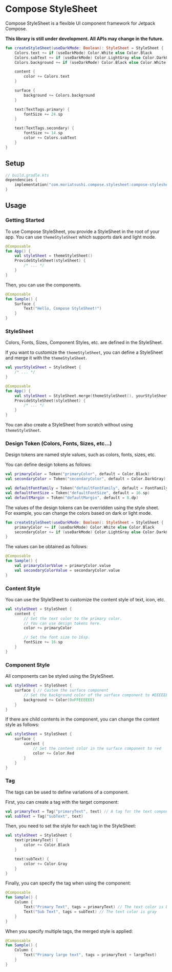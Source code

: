 # Compose StyleSheet

Compose StyleSheet is a flexible UI component framework for Jetpack Compose.

**This library is still under development. All APIs may change in the future.**

```kotlin
fun createStyleSheet(useDarkMode: Boolean): StyleSheet = StyleSheet {
    Colors.text += if (useDarkMode) Color.White else Color.Black
    Colors.subText += if (useDarkMode) Color.LightGray else Color.DarkGray
    Colors.background += if (useDarkMode) Color.Black else Color.White

    content {
        color += Colors.text
    }

    surface {
        background += Colors.background
    }

    text(TextTags.primary) {
        fontSize += 24.sp
    }

    text(TextTags.secondary) {
        fontSize += 14.sp
        color += Colors.subText
    }
}
```

## Setup

```kotlin
// build.gradle.kts
dependencies {
    implementation("com.moriatsushi.compose.stylesheet:compose-stylesheet:0.0.3")
}
```

## Usage

### Getting Started

To use Compose StyleSheet, you provide a StyleSheet in the root of your app.
You can use `themeStyleSheet` which supports dark and light mode.

```kotlin
@Composable
fun App() {
    val styleSheet = themeStyleSheet()
    ProvideStyleSheet(styleSheet) {
        /* ... */
    }
}
```

Then, you can use the components.

```kotlin
@Composable
fun Sample() {
    Surface {
        Text("Hello, Compose StyleSheet!")
    }
}
```

### StyleSheet

Colors, Fonts, Sizes, Component Styles, etc. are defined in the StyleSheet.

If you want to customize the `themeStyleSheet`, you can define a StyleSheet and merge it with the
`themeStyleSheet`.

```kotlin
val yourStyleSheet = StyleSheet {
    /* ... */
}

@Composable
fun App() {
    val styleSheet = StyleSheet.merge(themeStyleSheet(), yourStyleSheet)
    ProvideStyleSheet(styleSheet) {
        /* ... */
    }
}
```

You can also create a StyleSheet from scratch without using `themeStyleSheet`.

### Design Token (Colors, Fonts, Sizes, etc...)

Design tokens are named style values, such as colors, fonts, sizes, etc.

You can define design tokens as follows:

```kotlin
val primaryColor = Token("primaryColor", default = Color.Black)
val secondaryColor = Token("secondaryColor", default = Color.DarkGray)

val defaultFontFamily = Token("defaultFontFamily", default = FontFamily.SansSerif)
val defaultFontSize = Token("defaultFontSize", default = 16.sp)
val defaultMargin = Token("defaultMargin", default = 8.dp)
```

The values of the design tokens can be overridden using the style sheet.
For example, you can change the colors based on dark or light mode.

```kotlin
fun createStyleSheet(useDarkMode: Boolean): StyleSheet = StyleSheet {
    primaryColor += if (useDarkMode) Color.White else Color.Black
    secondaryColor += if (useDarkMode) Color.LightGray else Color.DarkGray
}
```

The values can be obtained as follows:

```kotlin
@Composable
fun Sample() {
    val primaryColorValue = primaryColor.value
    val secondaryColorValue = secondaryColor.value
}
```

### Content Style

You can use the StyleSheet to customize the content style of text, icon, etc.

```kotlin
val styleSheet = StyleSheet {
    content {
        // Set the text color to the primary color.
        // You can use design tokens here.
        color += primaryColor

        // Set the font size to 16sp.
        fontSize += 16.sp
    }
}
```

### Component Style

All components can be styled using the StyleSheet.

```kotlin
val styleSheet = StyleSheet {
    surface { // Custom the surface component
        // Set the background color of the surface component to #EEEEEE
        background += Color(0xFFEEEEEE)
    }
}
```

If there are child contents in the component, you can change the content style as follows:

```kotlin
val styleSheet = StyleSheet {
    surface {
        content {
            // Set the content color in the surface component to red
            color += Color.Red
        }
    }
}
```

### Tag

The tags can be used to define variations of a component.

First, you can create a tag with the target component:

```kotlin
val primaryText = Tag("primaryText", text) // A tag for the text component
val subText = Tag("subText", text)
```

Then, you need to set the style for each tag in the StyleSheet:

```kotlin
val styleSheet = StyleSheet {
    text(primaryText) {
        color += Color.Black
    }

    text(subText) {
        color += Color.Gray
    }
}
```

Finally, you can specify the tag when using the component:

```kotlin
@Composable
fun Sample() {
    Column {
        Text("Primary Text", tags = primaryText) // The text color is black
        Text("Sub Text", tags = subText) // The text color is gray
    }
}
```

When you specify multiple tags, the merged style is applied:

```kotlin
@Composable
fun Sample() {
    Column {
        Text("Primary large text", tags = primaryText + largeText)
    }
}
```
